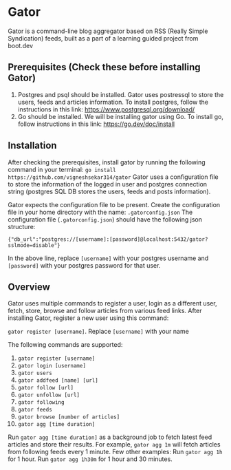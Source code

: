 # Gator

Gator is a command-line blog aggregator based on RSS (Really Simple Syndication) feeds, built as a part of a learning guided project from boot.dev

## Prerequisites (Check these before installing Gator)

1. Postgres and psql should be installed. Gator uses postressql to store the users, feeds and articles information. To install postgres, follow the instructions in this link: https://www.postgresql.org/download/
2. Go should be installed. We will be installing gator using Go. To install go, follow instructions in this link: https://go.dev/doc/install 

## Installation

After checking the prerequisites, install gator by running the following command in your terminal: `go install https://github.com/vigneshsekar314/gator`
Gator uses a configuration file to store the information of the logged in user and postgres connection string (postgres SQL DB stores the users, feeds and posts information).

Gator expects the configuration file to be present. Create the configuration file in your home directory with the name: `.gatorconfig.json`
The configuration file (`.gatorconfig.json`) should have the following json structure:

```{"db_url":"postgres://[username]:[password]@localhost:5432/gator?sslmode=disable"}```

In the above line, replace `[username]` with your postgres username and `[password]` with your postgres password for that user.

## Overview

Gator uses multiple commands to register a user, login as a different user, fetch, store, browse and follow articles from various feed links.
After installing Gator, register a new user using this command:

`gator register [username]`. Replace `[username]` with your name

The following commands are supported:

1. `gator register [username]`
2. `gator login [username]`
3. `gator users`
4. `gator addfeed [name] [url]`
5. `gator follow [url]`
6. `gator unfollow [url]`
7. `gator following`
8. `gator feeds`
9. `gator browse [number of articles]`
9. `gator agg [time duration]`


Run `gator agg [time duration]` as a background job to fetch latest feed articles and store their results. For example, `gator agg 1m` will fetch articles from following feeds every 1 minute.
Few other examples: Run `gator agg 1h` for 1 hour. Run `gator agg 1h30m` for 1 hour and 30 minutes.

